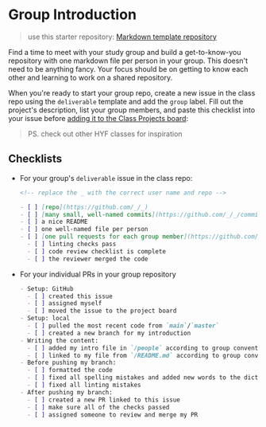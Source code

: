 # Group Introduction

> use this starter repository:
> [Markdown template repository](https://github.com/HackYourFutureBelgium/template-markdown)

Find a time to meet with your study group and build a get-to-know-you repository
with one markdown file per person in your group. This doesn't need to be
anything fancy. Your focus should be on getting to know each other and learning
to work on a shared repository.

When you're ready to start your group repo, create a new issue in the class repo
using the `deliverable` template and add the `group` label. Fill out the
project's description, list your group members, and paste this checklist into
your issue before
[adding it to the Class Projects board](https://docs.github.com/en/free-pro-team@latest/github/managing-your-work-on-github/adding-issues-and-pull-requests-to-a-project-board):

> PS. check out other HYF classes for inspiration

## Checklists

- For your group's `deliverable` issue in the class repo:

  ```markdown
  <!-- replace the _ with the correct user name and repo -->

  - [ ] [repo](https://github.com/_/_)
  - [ ] [many small, well-named commits](https://github.com/_/_/commits)
  - [ ] a nice README
  - [ ] one well-named file per person
  - [ ] [one pull requests for each group member](https://github.com/_/_/pulls)
    - [ ] linting checks pass
    - [ ] code review checklist is complete
    - [ ] the reviewer merged the code
  ```

- For your individual PRs in your group repository

  ```markdown
  - Setup: GitHub
    - [ ] created this issue
    - [ ] assigned myself
    - [ ] moved the issue to the project board
  - Setup: local
    - [ ] pulled the most recent code from `main`/`master`
    - [ ] created a new branch for my introduction
  - Writing the content:
    - [ ] added my intro file in `/people` according to group conventions
    - [ ] linked to my file from `/README.md` according to group conventions
  - Before pushing my branch:
    - [ ] formatted the code
    - [ ] fixed all spelling mistakes and added new words to the dictionary
    - [ ] fixed all linting mistakes
  - After pushing my branch:
    - [ ] created a new PR linked to this issue
    - [ ] make sure all of the checks passed
    - [ ] assigned someone to review and merge my PR
  ```
